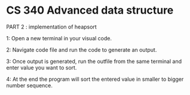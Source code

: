 # CS 340 Advanced data structure 



PART 2 : implementation of heapsort

1: Open a new terminal in your visual code.

2: Navigate code file and run the code to generate an output.

3: Once output is generated, run the outfile from the same terminal and enter value you want to sort. 

4: At the end the program will sort the entered value in smaller to bigger number sequence.
